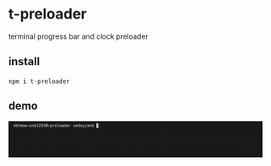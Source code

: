 # t-preloader

terminal progress bar and clock preloader

## install

```
npm i t-preloader
```

## demo

![demo](https://github.com/sedoyjan/t-preloader/blob/master/preloaderTerminal.gif?raw=true)
